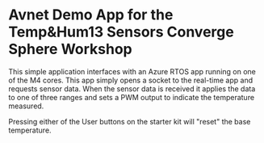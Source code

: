 # Avnet Demo App for the Temp&Hum13 Sensors Converge Sphere Workshop

This simple application interfaces with an Azure RTOS app running on one of the M4 cores.  This app simply opens a socket to the real-time app and requests sensor data.  When the sensor data is received it applies the data to one of three ranges and sets a PWM output to indicate the temperature measured.

Pressing either of the User buttons on the starter kit will "reset" the base temperature.

